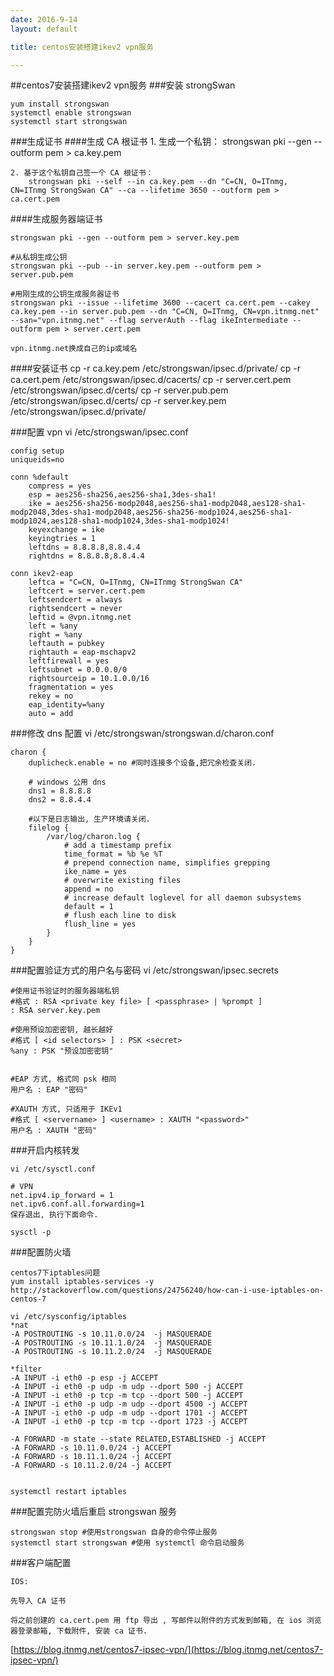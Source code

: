 ```yaml
---
date: 2016-9-14
layout: default

title: centos安装搭建ikev2 vpn服务

---
```


##centos7安装搭建ikev2 vpn服务
###安装 strongSwan

	yum install strongswan
	systemctl enable strongswan
	systemctl start strongswan

###生成证书
####生成 CA 根证书
	1. 生成一个私钥：
		strongswan pki --gen --outform pem > ca.key.pem
		
	2. 基于这个私钥自己签一个 CA 根证书：
		strongswan pki --self --in ca.key.pem --dn "C=CN, O=ITnmg, CN=ITnmg StrongSwan CA" --ca --lifetime 3650 --outform pem > ca.cert.pem
		
####生成服务器端证书

	strongswan pki --gen --outform pem > server.key.pem
	
	#从私钥生成公钥
	strongswan pki --pub --in server.key.pem --outform pem > server.pub.pem
 
	#用刚生成的公钥生成服务器证书
	strongswan pki --issue --lifetime 3600 --cacert ca.cert.pem --cakey ca.key.pem --in server.pub.pem --dn "C=CN, O=ITnmg, CN=vpn.itnmg.net" --san="vpn.itnmg.net" --flag serverAuth --flag ikeIntermediate --outform pem > server.cert.pem
	
	vpn.itnmg.net换成自己的ip或域名
	
	
####安装证书
	cp -r ca.key.pem /etc/strongswan/ipsec.d/private/
	cp -r ca.cert.pem /etc/strongswan/ipsec.d/cacerts/
	cp -r server.cert.pem /etc/strongswan/ipsec.d/certs/
	cp -r server.pub.pem /etc/strongswan/ipsec.d/certs/
	cp -r server.key.pem /etc/strongswan/ipsec.d/private/
	
###配置 vpn
	vi /etc/strongswan/ipsec.conf
	
	config setup
	uniqueids=no
	 
	conn %default
	    compress = yes
	    esp = aes256-sha256,aes256-sha1,3des-sha1!
	    ike = aes256-sha256-modp2048,aes256-sha1-modp2048,aes128-sha1-modp2048,3des-sha1-modp2048,aes256-sha256-modp1024,aes256-sha1-modp1024,aes128-sha1-modp1024,3des-sha1-modp1024!
	    keyexchange = ike
	    keyingtries = 1
	    leftdns = 8.8.8.8,8.8.4.4
	    rightdns = 8.8.8.8,8.8.4.4
	 
	conn ikev2-eap
	    leftca = "C=CN, O=ITnmg, CN=ITnmg StrongSwan CA"
	    leftcert = server.cert.pem
	    leftsendcert = always
	    rightsendcert = never
	    leftid = @vpn.itnmg.net
	    left = %any
	    right = %any
	    leftauth = pubkey
	    rightauth = eap-mschapv2
	    leftfirewall = yes
	    leftsubnet = 0.0.0.0/0
	    rightsourceip = 10.1.0.0/16
	    fragmentation = yes
	    rekey = no
	    eap_identity=%any
	    auto = add

###修改 dns 配置
	vi /etc/strongswan/strongswan.d/charon.conf
	
	charon {
	    duplicheck.enable = no #同时连接多个设备,把冗余检查关闭.
	 
	    # windows 公用 dns
	    dns1 = 8.8.8.8
	    dns2 = 8.8.4.4
	 
	    #以下是日志输出, 生产环境请关闭.
	    filelog {
	        /var/log/charon.log {
	            # add a timestamp prefix
	            time_format = %b %e %T
	            # prepend connection name, simplifies grepping
	            ike_name = yes
	            # overwrite existing files
	            append = no
	            # increase default loglevel for all daemon subsystems
	            default = 1
	            # flush each line to disk
	            flush_line = yes
	        }
	    }
	}

###配置验证方式的用户名与密码
	vi /etc/strongswan/ipsec.secrets
	
	#使用证书验证时的服务器端私钥
	#格式 : RSA <private key file> [ <passphrase> | %prompt ]
	: RSA server.key.pem
	 
	#使用预设加密密钥, 越长越好
	#格式 [ <id selectors> ] : PSK <secret>
	%any : PSK "预设加密密钥"
	 
	 
	#EAP 方式, 格式同 psk 相同
	用户名 : EAP "密码"
	 
	#XAUTH 方式, 只适用于 IKEv1
	#格式 [ <servername> ] <username> : XAUTH "<password>"
	用户名 : XAUTH "密码"
	
###开启内核转发

	vi /etc/sysctl.conf
	
	# VPN
	net.ipv4.ip_forward = 1
	net.ipv6.conf.all.forwarding=1
	保存退出, 执行下面命令.
	
	sysctl -p

###配置防火墙
	
	centos7下iptables问题
	yum install iptables-services -y
	http://stackoverflow.com/questions/24756240/how-can-i-use-iptables-on-centos-7
	
	vi /etc/sysconfig/iptables
	*nat
	-A POSTROUTING -s 10.11.0.0/24  -j MASQUERADE
	-A POSTROUTING -s 10.11.1.0/24  -j MASQUERADE
	-A POSTROUTING -s 10.11.2.0/24  -j MASQUERADE
	
	*filter
	-A INPUT -i eth0 -p esp -j ACCEPT
	-A INPUT -i eth0 -p udp -m udp --dport 500 -j ACCEPT
	-A INPUT -i eth0 -p tcp -m tcp --dport 500 -j ACCEPT
	-A INPUT -i eth0 -p udp -m udp --dport 4500 -j ACCEPT
	-A INPUT -i eth0 -p udp -m udp --dport 1701 -j ACCEPT
	-A INPUT -i eth0 -p tcp -m tcp --dport 1723 -j ACCEPT
	
	-A FORWARD -m state --state RELATED,ESTABLISHED -j ACCEPT
	-A FORWARD -s 10.11.0.0/24 -j ACCEPT
	-A FORWARD -s 10.11.1.0/24 -j ACCEPT
	-A FORWARD -s 10.11.2.0/24 -j ACCEPT


	systemctl restart iptables
	

###配置完防火墙后重启 strongswan 服务

	strongswan stop #使用strongswan 自身的命令停止服务
	systemctl start strongswan #使用 systemctl 命令启动服务



###客户端配置

	IOS:
	
	先导入 CA 证书
	
	将之前创建的 ca.cert.pem 用 ftp 导出 , 写邮件以附件的方式发到邮箱, 在 ios 浏览器登录邮箱, 下载附件, 安装 ca 证书.
	
	
[https://blog.itnmg.net/centos7-ipsec-vpn/](https://blog.itnmg.net/centos7-ipsec-vpn/)







    



